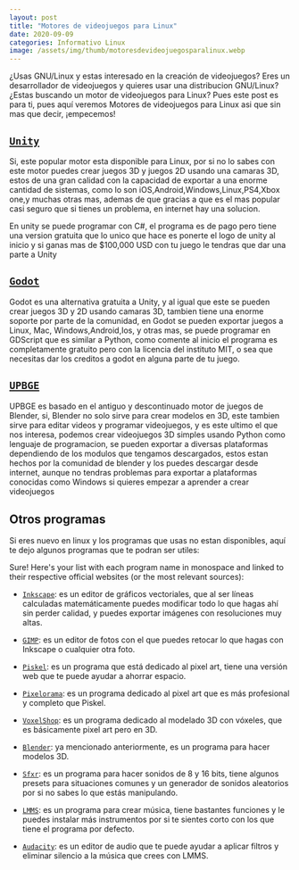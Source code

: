 ```yaml
---
layout: post
title: "Motores de videojuegos para Linux"
date: 2020-09-09
categories: Informativo Linux
image: /assets/img/thumb/motoresdevideojuegosparalinux.webp
---
```


¿Usas GNU/Linux y estas interesado en la creación de videojuegos? Eres un desarrollador de videojuegos y quieres usar una distribucion GNU/Linux? ¿Estas buscando un motor de videojuegos para Linux? Pues este post es para ti, pues aquí veremos Motores de videojuegos para Linux asi que sin mas que decir,  ¡empecemos!

## [`Unity`](https://unity.com/)

Si, este popular motor esta disponible para Linux, por si no lo sabes con este motor puedes crear juegos 3D y juegos 2D usando una camaras 3D, estos de una gran calidad con la capacidad de exportar a una enorme cantidad de sistemas, como lo son iOS,Android,Windows,Linux,PS4,Xbox one,y muchas otras mas, ademas de que gracias a que es el mas popular casi seguro que si tienes un problema, en internet hay una solucion.

En unity se puede programar con C#, el programa es de pago pero tiene una version gratuita que lo unico que hace es ponerte el logo de unity al inicio y si ganas mas de $100,000 USD con tu juego le tendras que dar una parte a Unity

## [`Godot`](https://godotengine.org/)

Godot es una alternativa gratuita a Unity, y al igual que este se pueden crear juegos 3D y 2D usando camaras 3D, tambien tiene una enorme soporte por parte de la comunidad, en Godot se pueden exportar juegos a Linux, Mac, Windows,Android,Ios, y otras mas, se puede programar en GDScript que es similar a Python, como comente al inicio el programa es completamente gratuito pero con la licencia del instituto MIT, o sea que necesitas dar los creditos a godot en alguna parte de tu juego.


## [`UPBGE`](https://upbge.org/)

UPBGE es basado en el antiguo y descontinuado motor de juegos de Blender, si, Blender no solo sirve para crear modelos en 3D, este tambien sirve para editar videos y programar videojuegos, y es este ultimo el que nos interesa, podemos crear videojuegos 3D simples usando Python como lenguaje de programacion, se pueden exportar a diversas plataformas dependiendo de los modulos que tengamos descargados, estos estan hechos por la comunidad de blender y los puedes descargar desde internet, aunque no tendras problemas para exportar a plataformas conocidas como Windows si quieres empezar a aprender a crear videojuegos

## Otros programas

Si eres nuevo en linux y los programas que usas no estan disponibles, aquí te dejo algunos programas que te podran ser utiles:

Sure! Here's your list with each program name in monospace and linked to their respective official websites (or the most relevant sources):

* [`Inkscape`](https://inkscape.org/): es un editor de gráficos vectoriales, que al ser líneas calculadas matemáticamente puedes modificar todo lo que hagas ahí sin perder calidad, y puedes exportar imágenes con resoluciones muy altas.

* [`GIMP`](https://www.gimp.org/): es un editor de fotos con el que puedes retocar lo que hagas con Inkscape o cualquier otra foto.

* [`Piskel`](https://www.piskelapp.com/): es un programa que está dedicado al pixel art, tiene una versión web que te puede ayudar a ahorrar espacio.

* [`Pixelorama`](https://www.orama-interactive.com/pixelorama): es un programa dedicado al pixel art que es más profesional y completo que Piskel.

* [`VoxelShop`](https://blackflux.com/node/11): es un programa dedicado al modelado 3D con vóxeles, que es básicamente pixel art pero en 3D.

* [`Blender`](https://www.blender.org/): ya mencionado anteriormente, es un programa para hacer modelos 3D.

* [`Sfxr`](https://sfxr.me/): es un programa para hacer sonidos de 8 y 16 bits, tiene algunos presets para situaciones comunes y un generador de sonidos aleatorios por si no sabes lo que estás manipulando.

* [`LMMS`](https://lmms.io/): es un programa para crear música, tiene bastantes funciones y le puedes instalar más instrumentos por si te sientes corto con los que tiene el programa por defecto.

* [`Audacity`](https://www.audacityteam.org/): es un editor de audio que te puede ayudar a aplicar filtros y eliminar silencio a la música que crees con LMMS.